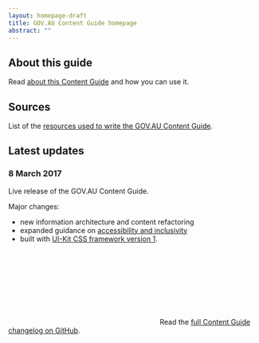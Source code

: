 ```yaml
---
layout: homepage-draft
title: GOV.AU Content Guide homepage
abstract: ""
---
```


## About this guide

Read [about this Content Guide](/how-to-use-guide/) and how you can use it.

## Sources

List of the [resources used to write the GOV.AU Content Guide](/sources/).

## Latest updates

### 8 March 2017

Live release of the GOV.AU Content Guide.

Major changes:

- new information architecture and content refactoring
- expanded guidance on [accessibility and inclusivity](/accessibility-inclusivity)
- built with [UI-Kit CSS framework version 1](http://guides.service.gov.au/design-guide/).

<p>
<svg class="icon-inline fa-github" role="img" title="GitHub icon" aria-labelledby="fa-github-alt-source">
<title id="fa-github-alt-source" lang="en">GitHub icon</title>
<use xlink:href="/assets/spritesheet.svg#fa-github"/>
</svg> Read the <a href="https://github.com/govau/content-guide/blob/master/CHANGELOG.md" rel="external">full Content Guide changelog on GitHub</a>.
</p>
